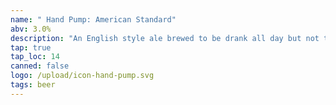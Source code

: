 ```yaml
---
name: " Hand Pump: American Standard"
abv: 3.0%
description: "An English style ale brewed to be drank all day but not to lack flavor. "
tap: true
tap_loc: 14
canned: false
logo: /upload/icon-hand-pump.svg
tags: beer
---
```

